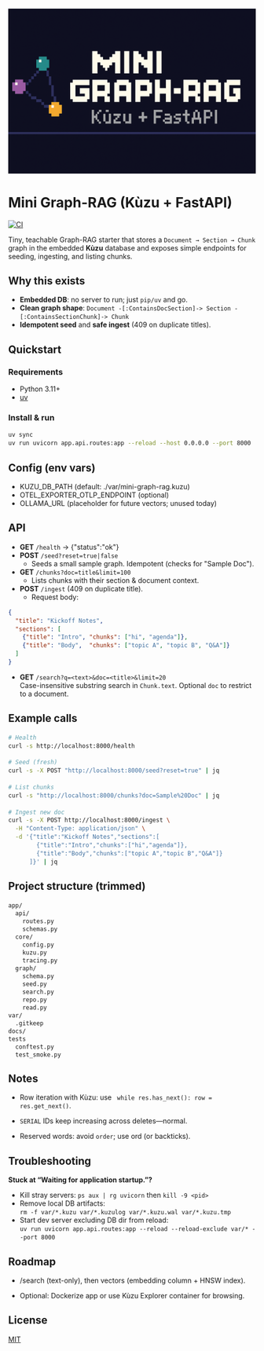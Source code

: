 <p align="center">
  <img src="docs/banner.png" alt="Mini Graph-RAG — Kùzu + FastAPI" width="980">
</p>

# Mini Graph-RAG (Kùzu + FastAPI)

[![CI](https://github.com/<magnusseptim/mini-graph-rag/actions/workflows/ci.yml/badge.svg)](https://github.com/magnusseptim/mini-graph-rag/actions/workflows/ci.yml)


Tiny, teachable Graph-RAG starter that stores a `Document → Section → Chunk` graph in
the embedded **Kùzu** database and exposes simple endpoints for seeding, ingesting,
and listing chunks.

## Why this exists
- **Embedded DB**: no server to run; just `pip/uv` and go.
- **Clean graph shape**: `Document -[:ContainsDocSection]-> Section -[:ContainsSectionChunk]-> Chunk`
- **Idempotent seed** and **safe ingest** (409 on duplicate titles).

## Quickstart

### Requirements
- Python 3.11+
- [uv](https://github.com/astral-sh/uv)

### Install & run
```bash
uv sync
uv run uvicorn app.api.routes:app --reload --host 0.0.0.0 --port 8000
```

## Config (env vars)

- KUZU_DB_PATH (default: ./var/mini-graph-rag.kuzu)
- OTEL_EXPORTER_OTLP_ENDPOINT (optional)
- OLLAMA_URL (placeholder for future vectors; unused today)

## API

- **GET** `/health` → {"status":"ok"}
- **POST** `/seed?reset=true|false`
  - Seeds a small sample graph. Idempotent (checks for "Sample Doc").
- **GET** `/chunks?doc=title&limit=100`
  - Lists chunks with their section & document context.
- **POST** `/ingest` (409 on duplicate title).
  - Request body:

```json
{
  "title": "Kickoff Notes",
  "sections": [
    {"title": "Intro", "chunks": ["hi", "agenda"]},
    {"title": "Body",  "chunks": ["topic A", "topic B", "Q&A"]}
  ]
}

```
- **GET** `/search?q=<text>&doc=<title>&limit=20`  
  Case-insensitive substring search in `Chunk.text`. Optional `doc` to restrict to a document.

## Example calls

```bash
# Health
curl -s http://localhost:8000/health

# Seed (fresh)
curl -s -X POST "http://localhost:8000/seed?reset=true" | jq

# List chunks
curl -s "http://localhost:8000/chunks?doc=Sample%20Doc" | jq

# Ingest new doc
curl -s -X POST http://localhost:8000/ingest \
  -H "Content-Type: application/json" \
  -d '{"title":"Kickoff Notes","sections":[
        {"title":"Intro","chunks":["hi","agenda"]},
        {"title":"Body","chunks":["topic A","topic B","Q&A"]}
      ]}' | jq
```

## Project structure (trimmed)

```pgsql
app/
  api/
    routes.py
    schemas.py
  core/
    config.py
    kuzu.py
    tracing.py
  graph/
    schema.py
    seed.py
    search.py
    repo.py
    read.py
var/
  .gitkeep
docs/
tests
  conftest.py
  test_smoke.py

```

## Notes
- Row iteration with Kùzu: use ``` while res.has_next(): row = res.get_next()```.

- ```SERIAL``` IDs keep increasing across deletes—normal.

- Reserved words: avoid ```order```; use ord (or backticks).

## Troubleshooting
**Stuck at “Waiting for application startup.”?**
- Kill stray servers: `ps aux | rg uvicorn` then `kill -9 <pid>`
- Remove local DB artifacts:  
  `rm -f var/*.kuzu var/*.kuzulog var/*.kuzu.wal var/*.kuzu.tmp`
- Start dev server excluding DB dir from reload:  
  `uv run uvicorn app.api.routes:app --reload --reload-exclude var/* --port 8000`

## Roadmap

- /search (text-only), then vectors (embedding column + HNSW index).

- Optional: Dockerize app or use Kùzu Explorer container for browsing.

## License
[MIT](./LICENSE)